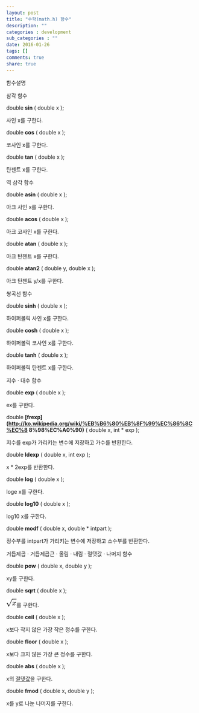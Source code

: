 ```yaml
---
layout: post
title: "수학(math.h) 함수"
description: ""
categories : development
sub_categories : ""
date: 2016-01-26
tags: []
comments: true
share: true
---
```


함수설명

삼각 함수

double **sin** ( double x );

사인 x를 구한다.

double **cos** ( double x );

코사인 x를 구한다.

double **tan** ( double x );

탄젠트 x를 구한다.

역 삼각 함수

double **asin** ( double x );

아크 사인 x를 구한다.

double **acos** ( double x );

아크 코사인 x를 구한다.

double **atan** ( double x );

아크 탄젠트 x를 구한다.

double **atan2** ( double y, double x );

아크 탄젠트 y/x를 구한다.

쌍곡선 함수

double **sinh** ( double x );

하이퍼볼릭 사인 x를 구한다.

double **cosh** ( double x );

하이퍼볼릭 코사인 x를 구한다.

double **tanh** ( double x );

하이퍼볼릭 탄젠트 x를 구한다.

지수 · 대수 함수

double **exp** ( double x );

ex를 구한다.

double **[frexp](http://ko.wikipedia.org/wiki/%EB%B6%80%EB%8F%99%EC%86%8C%EC%8
8%98%EC%A0%90)** ( double x, int * exp );

지수를 exp가 가리키는 변수에 저장하고 가수를 반환한다.

double **ldexp** ( double x, int exp );

x * 2exp를 반환한다.

double **log** ( double x );

loge x를 구한다.

double **log10** ( double x );

log10 x를 구한다.

double **modf** ( double x, double * intpart );

정수부를 intpart가 가리키는 변수에 저장하고 소수부를 반환한다.

거듭제곱 · 거듭제곱근 · 올림 · 내림 · 절댓값 · 나머지 함수

double **pow** ( double x, double y );

xy를 구한다.

double **sqrt** ( double x );

![\\sqrt{x}](/assets/images/posts/494/bf3ad54d060ca456987fdccfe6705c7b.png.PNG
)를 구한다.

double **ceil** ( double x );

x보다 작지 않은 가장 작은 정수를 구한다.

double **floor** ( double x );

x보다 크지 않은 가장 큰 정수를 구한다.

double **abs** ( double x );

x의 [절댓값](http://ko.wikipedia.org/wiki/%EC%A0%88%EB%8C%93%EA%B0%92)을 구한다.

double **fmod** ( double x, double y );

x를 y로 나눈 나머지를 구한다.

